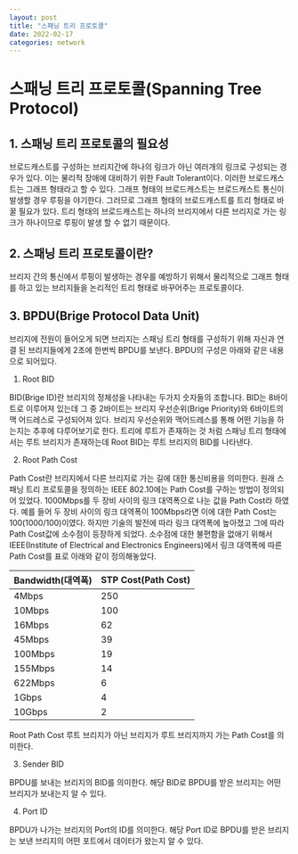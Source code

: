 ```yaml
---
layout: post
title: "스패닝 트리 프로토콜"
date: 2022-02-17
categories: network
---
```


# 스패닝 트리 프로토콜(Spanning Tree Protocol)

## 1. 스패닝 트리 프로토콜의 필요성

브로드캐스트를 구성하는 브리지간에 하나의 링크가 아닌 여러개의 링크로 구성되는 경우가 있다. 이는 물리적 장애에 대비하기 위한 Fault Tolerant이다. 이러한 브로드캐스트는 그래프 형태라고 할 수 있다. 그래프 형태의 브로드캐스트는 브로드캐스트 통신이 발생할 경우 루핑을 야기한다. 그러므로 그래프 형태의 브로드캐스트를 트리 형태로 바꿀 필요가 있다. 트리 형태의 브로드캐스트는 하나의 브리지에서 다른 브리지로 가는 링크가 하나이므로 루핑이 발생 할 수 없기 때문이다. 

## 2. 스패닝 트리 프로토콜이란?

 브리지 간의 통신에서 루핑이 발생하는 경우를 예방하기 위해서 물리적으로 그래프 형태를 하고 있는 브리지들을 논리적인 트리 형태로 바꾸어주는 프로토콜이다.

 ## 3. BPDU(Brige Protocol Data Unit) 

 브리지에 전원이 들어오게 되면 브리지는 스패닝 트리 형태를 구성하기 위해 자신과 연결 된 브리지들에게 2초에 한번씩 BPDU를 보낸다. BPDU의 구성은 아래와 같은 내용으로 되어있다.

 1) Root BID

BID(Brige ID)란 브리지의 정체성을 나타내는 두가지 숫자들의 조합니다. BID는 8바이트로 이루어져 있는데 그 중 2바이트는 브리지 우선순위(Brige Priority)와 6바이트의 맥 어드레스로 구성되어져 있다. 브리지 우선순위와 맥어드레스를 통해 어떤 기능을 하는지는 추후에 다루어보기로 한다. 트리에 루트가 존재하는 것 처럼 스패닝 트리 형태에서는 루트 브리지가 존재하는데 Root BID는 루트 브리지의 BID를 나타낸다.

 2) Root Path Cost

Path Cost란 브리지에서 다른 브리지로 가는 길에 대한 통신비용을 의미한다. 원래 스패닝 트리 프로토콜을 정의하는 IEEE 802.10에는 Path Cost를 구하는 방법이 정의되어 있었다. 1000Mbps를 두 장비 사이의 링크 대역폭으로 나눈 값을 Path Cost라 하였다. 예를 들어 두 장비 사이의 링크 대역폭이 100Mbps라면 이에 대한 Path Cost는 100(1000/100)이였다. 하지만 기술의 발전에 따라 링크 대역폭에 높아졌고 그에 따라 Path Cost값에 소수점이 등장하게 되었다. 소수점에 대한 불편함을 없애기 위해서 IEEE(Institute of Electrical and Electronics Engineers)에서 링크 대역폭에 따른 Path Cost를 표로 아래와 같이 정의해놓았다. 

|Bandwidth(대역폭)|STP Cost(Path Cost)
|---|---|
|4Mbps|250|
|10Mbps|100|
|16Mbps|62|
|45Mbps|39|
|100Mbps|19|
|155Mbps|14|
|622Mbps|6|
|1Gbps|4|
|10Gbps|2|

Root Path Cost 루트 브리지가 아닌 브리지가 루트 브리지까지 가는 Path Cost를 의미한다. 

 3) Sender BID

 BPDU를 보내는 브리지의 BID를 의미한다. 해당 BID로 BPDU를 받은 브리지는 어떤 브리지가 보내는지 알 수 있다.

 4) Port ID

 BPDU가 나가는 브리지의 Port의 ID를 의미한다. 해당 Port ID로 BPDU를 받은 브리지는 보낸 브리지의 어떤 포트에서 데이터가 왔는지 알 수 있다.

 